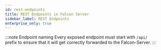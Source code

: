 ```yaml
---
id: rest-endpoints
title: REST Endpoints in Falcon Server
sidebar_label: REST Endpoints
enterprise_only: true
---
```


:::note Endpoint naming
Every exposed endpoint must start with `/api/` prefix to ensure that it will get correctly forwarded to the Falcon-Server.
:::
